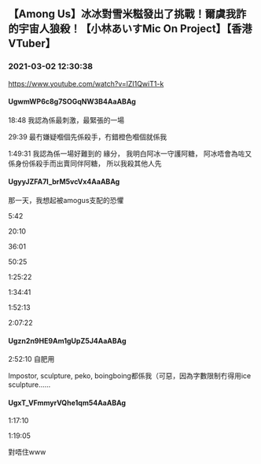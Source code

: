 ## 【Among Us】冰冰對雪米糍發出了挑戰！爾虞我詐的宇宙人狼殺！【小林あいすMic On Project】【香港VTuber】
### 2021-03-02 12:30:38
https://www.youtube.com/watch?v=lZI1QwiT1-k
#### UgwmWP6c8g7SOGqNW3B4AaABAg
18:48 我認為係最刺激，最緊張的一場

29:39 最冇嫌疑嗰個先係殺手，冇錯橙色嗰個就係我

1:49:31 我認為係一場好難到的 緣分， 我明白阿冰一守護阿糖，  阿冰唔會為咗又係身份係殺手而出賣同伴阿糖， 所以我殺其他人先

#### UgyyJZFA7l_brM5vcVx4AaABAg
那一天，我想起被amogus支配的恐懼

5:42

20:10

36:01

50:25

1:25:22

1:34:41

1:52:13

2:07:22

#### Ugzn2n9HE9Am1gUpZ5J4AaABAg
2:52:10 自肥用

Impostor, sculpture, peko, boingboing都係我（可惡，因為字數限制冇得用ice sculpture......

#### UgxT_VFmmyrVQhe1qm54AaABAg
1:17:10

1:19:05

對唔住www

